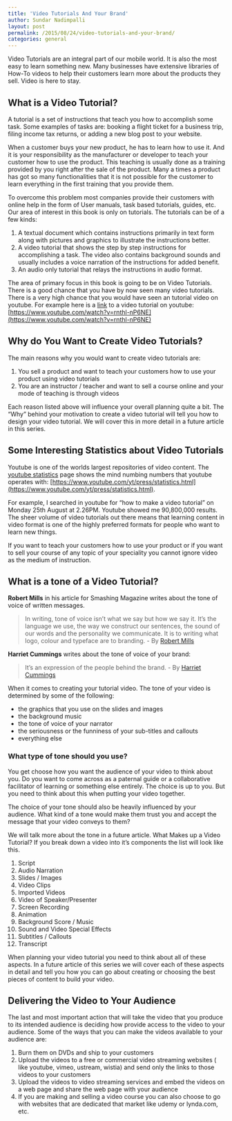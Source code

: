 ```yaml
---
title: 'Video Tutorials And Your Brand'
author: Sundar Nadimpalli
layout: post
permalink: /2015/08/24/video-tutorials-and-your-brand/
categories: general
---
```

Video Tutorials are an integral part of our mobile world. It is also the most easy to learn something new. Many businesses have extensive libraries of How-To videos to help their customers learn more about the products they sell. Video is here to stay.


## What is a Video Tutorial?

A tutorial is a set of instructions that teach you how to accomplish some task. Some examples of tasks are: booking a flight ticket for a business trip, filing income tax returns, or adding a new blog post to your website.

When a customer buys your new product, he has to learn how to use it. And it is your responsibility as the manufacturer or developer to teach your customer how to use the product. This teaching is usually done as a training provided by you right after the sale of the product. Many a times a product has got so many functionalities that it is not possible for the customer to learn everything in the first training that you provide them.

To overcome this problem most companies provide their customers with online help in the form of User manuals, task based tutorials, guides, etc. Our area of interest in this book is only on tutorials.
The tutorials can be of a few kinds:


<ol>
	<li>A textual document which contains instructions primarily in text form along with pictures and graphics to illustrate the instructions better.</li>
	<li>A video tutorial that shows the step by step instructions for accomplishing a task. The video also contains background sounds and usually includes a voice narration of the instructions for added benefit.</li>
	<li>An audio only tutorial that relays the instructions in audio format.</li>
</ol>

The area of primary focus in this book is going to be on Video Tutorials. There is a good chance that you have by now seen many video tutorials. There is a very high chance that you would have seen an tutorial video on youtube. For example here is a [link](https://www.youtube.com/watch?v=rnthl-nP6NE) to a video tutorial on youtube: [https://www.youtube.com/watch?v=rnthl-nP6NE](https://www.youtube.com/watch?v=rnthl-nP6NE)

## Why do You Want to Create Video Tutorials?


The main reasons why you would want to create video tutorials are:


<ol>
	<li>You sell a product and want to teach your customers how to use your product using video tutorials</li>
	<li>You are an instructor / teacher and want to sell a course online and your mode of teaching is through videos</li>
</ol>

Each reason listed above will influence your overall planning quite a bit. The “Why” behind your motivation to create a video tutorial will tell you how to design your video tutorial. We will cover this in more detail in a future article in this series.

## Some Interesting Statistics about Video Tutorials

Youtube is one of the worlds largest repositories of video content. The [youtube statistics](https://www.youtube.com/yt/press/statistics.html) page shows the mind numbing numbers that youtube operates with: [https://www.youtube.com/yt/press/statistics.html](https://www.youtube.com/yt/press/statistics.html).

For example, I searched in youtube for “how to make a video tutorial” on Monday 25th August at 2.26PM. Youtube showed me 90,800,000 results. The sheer volume of video tutorials out there means that learning content in video format is one of the highly preferred formats for people who want to learn new things.

If you want to teach your customers how to use your product or if you want to sell your course of any topic of your speciality you cannot ignore video as the medium of instruction.

## What is a tone of a Video Tutorial?

<strong>Robert Mills</strong> in his article for Smashing Magazine writes about the tone of voice of written messages.
<blockquote>
In writing, tone of voice isn’t what we say but how we say it. It’s the language we use, the way we construct our sentences, the sound of our words and the personality we communicate. It is to writing what logo, colour and typeface are to branding.
- By <a title=&quot;Robert Mills&quot; href=&quot;http://www.smashingmagazine.com/author/robert-mills/?rel=author&quot; target=&quot;_blank&quot;>Robert Mills</a></blockquote>
<strong>Harriet Cummings</strong> writes about the tone of voice of your brand:
<blockquote>
It’s an expression of the people behind the brand.
- By <a title=&quot;Harriet Cummings&quot; href=&quot;https://www.distilled.net/tone-of-voice/&quot; target=&quot;_blank&quot;>Harriet Cummings</a></blockquote>
When it comes to creating your tutorial video. The tone of your video is determined by some of the following:


<ul>
	<li>the graphics that you use on the slides and images</li>
	<li>the background music</li>
	<li>the tone of voice of your narrator</li>
	<li>the seriousness or the funniness of your sub-titles and callouts</li>
	<li>everything else</li>
</ul>

### What type of tone should you use?

You get choose how you want the audience of your video to think about you. Do you want to come across as a paternal guide or a collaborative facilitator of learning or something else entirely. The choice is up to you. But you need to think about this when putting your video together.

The choice of your tone should also be heavily influenced by your audience. What kind of a tone would make them trust you and accept the message that your video conveys to them?

We will talk more about the tone in a future article.
What Makes up a Video Tutorial?
If you break down a video into it’s components the list will look like this.


<ol>
	<li>Script</li>
	<li>Audio Narration</li>
	<li>Slides / Images</li>
	<li>Video Clips</li>
	<li>Imported Videos</li>
	<li>Video of Speaker/Presenter</li>
	<li>Screen Recording</li>
	<li>Animation</li>
	<li>Background Score / Music</li>
	<li>Sound and Video Special Effects</li>
	<li>Subtitles / Callouts</li>
	<li>Transcript</li>
</ol>

When planning your video tutorial you need to think about all of these aspects. In a future article of this series we will cover each of these aspects in detail and tell you how you can go about creating or choosing the best pieces of content to build your video.

## Delivering the Video to Your Audience

The last and most important action that will take the video that you produce to its intended audience is deciding how provide access to the video to your audience. Some of the ways that you can make the videos available to your audience are:


<ol>
	<li>Burn them on DVDs and ship to your customers</li>
	<li>Upload the videos to a free or commercial video streaming websites ( like youtube, vimeo, ustream, wistia) and send only the links to those videos to your customers</li>
	<li>Upload the videos to video streaming services and embed the videos on a web page and share the web page with your audience</li>
	<li>If you are making and selling a video course you can also choose to go with websites that are dedicated that market like udemy or lynda.com, etc.</li>
</ol>
